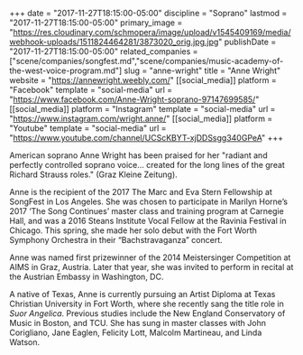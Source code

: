 +++
date = "2017-11-27T18:15:00-05:00"
discipline = "Soprano"
lastmod = "2017-11-27T18:15:00-05:00"
primary_image = "https://res.cloudinary.com/schmopera/image/upload/v1545409169/media/webhook-uploads/1511824464281/3873020_orig.jpg.jpg"
publishDate = "2017-11-27T18:15:00-05:00"
related_companies = ["scene/companies/songfest.md","scene/companies/music-academy-of-the-west-voice-program.md"]
slug = "anne-wright"
title = "Anne Wright"
website = "https://annewright.weebly.com/"
[[social_media]]
platform = "Facebook"
template = "social-media"
url = "https://www.facebook.com/Anne-Wright-soprano-97147699585/"
[[social_media]]
platform = "Instagram"
template = "social-media"
url = "https://www.instagram.com/wright.anne/"
[[social_media]]
platform = "Youtube"
template = "social-media"
url = "https://www.youtube.com/channel/UCScKBYT-xjDDSsgg340GPeA"
+++

American soprano Anne Wright has been praised for her "radiant and perfectly controlled soprano voice... created for the long lines of the great Richard Strauss roles." (Graz Kleine Zeitung). 

Anne is the recipient of the 2017 The Marc and Eva Stern Fellowship at SongFest in Los Angeles.  She was chosen to participate in Marilyn Horne’s 2017 ‘The Song Continues’ master class and training program at Carnegie Hall, and was a 2016 Steans Institute Vocal Fellow at the Ravinia Festival in Chicago.  This spring, she made her solo debut with the Fort Worth Symphony Orchestra in their “Bachstravaganza” concert. 

Anne was named first prizewinner of the 2014 Meistersinger Competition at AIMS in Graz, Austria.  Later that year, she was invited to perform in recital at the Austrian Embassy in Washington, DC. 

A native of Texas, Anne is currently pursuing an Artist Diploma at Texas Christian University in Fort Worth, where she recently sang the title role in *Suor Angelica*.  Previous studies include the New England Conservatory of Music in Boston, and TCU.  She has sung in master classes with John Corigliano, Jane Eaglen, Felicity Lott, Malcolm Martineau, and Linda Watson.
